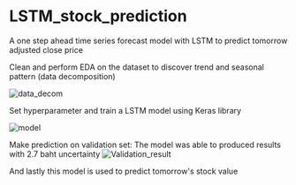 # LSTM_stock_prediction
A one step ahead time series forecast model with LSTM to predict tomorrow adjusted close price

Clean and perform EDA on the dataset to discover trend and seasonal pattern (data decomposition)

![data_decom](https://user-images.githubusercontent.com/81757056/114016897-8ee73c00-9895-11eb-8972-ae0b913cf2b0.jpg)

Set hyperparameter and train a LSTM model using Keras library

![model](https://user-images.githubusercontent.com/81757056/114017482-42503080-9896-11eb-9bbc-88fd22d9a0b8.png)

Make prediction on validation set: The model was able to produced results with 2.7 baht uncertainty
![Validation_result](https://user-images.githubusercontent.com/81757056/114017562-5dbb3b80-9896-11eb-9430-4d172eb94651.png)

And lastly this model is used to predict tomorrow's stock value


